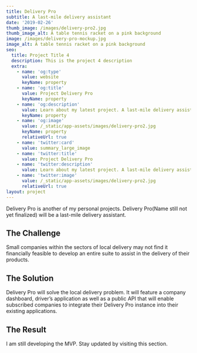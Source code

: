 ```yaml
---
title: Delivery Pro
subtitle: A last-mile delivery assistant
date: '2019-02-26'
thumb_image: /images/delivery-pro2.jpg
thumb_image_alt: A table tennis racket on a pink background
image: /images/delivery-pro-mockup.jpg
image_alt: A table tennis racket on a pink background
seo:
  title: Project Title 4
  description: This is the project 4 description
  extra:
    - name: 'og:type'
      value: website
      keyName: property
    - name: 'og:title'
      value: Project Delivery Pro
      keyName: property
    - name: 'og:description'
      value: Learn about my latest project. A last-mile delivery assistant.
      keyName: property
    - name: 'og:image'
      value: /_static/app-assets/images/delivery-pro2.jpg
      keyName: property
      relativeUrl: true
    - name: 'twitter:card'
      value: summary_large_image
    - name: 'twitter:title'
      value: Project Delivery Pro
    - name: 'twitter:description'
      value: Learn about my latest project. A last-mile delivery assistant.
    - name: 'twitter:image'
      value: /_static/app-assets/images/delivery-pro2.jpg
      relativeUrl: true
layout: project
---
```

Delivery Pro is another of my personal projects. Delivery Pro(Name still not yet finalized) will be a last-mile delivery assistant.

## The Challenge

Small companies within the sectors of local delivery may not find it financially feasible to develop an entire suite to assist in the delivery of their products.

## The Solution

Delivery Pro will solve the local delivery problem. It will feature a company dashboard, driver’s application as well as a public API that will enable subscribed companies to integrate their Delivery Pro instance into their existing applications.

## The Result

I am still developing the MVP. Stay updated by visiting this section.
